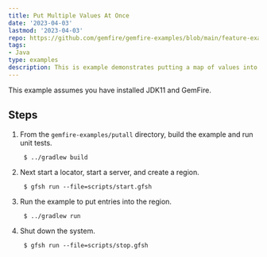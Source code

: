 ```yaml
---
title: Put Multiple Values At Once
date: '2023-04-03'
lastmod: '2023-04-03'
repo: https://github.com/gemfire/gemfire-examples/blob/main/feature-examples/putall
tags:
- Java
type: examples
description: This is example demonstrates putting a map of values into a VMware GemFire region, checking the size, and retrieving the values.
---
```


This example assumes you have installed JDK11 and GemFire.

## Steps

1. From the `gemfire-examples/putall` directory, build the example and
   run unit tests.

        $ ../gradlew build

2. Next start a locator, start a server, and create a region.

        $ gfsh run --file=scripts/start.gfsh

3. Run the example to put entries into the region.

        $ ../gradlew run

4. Shut down the system.

        $ gfsh run --file=scripts/stop.gfsh